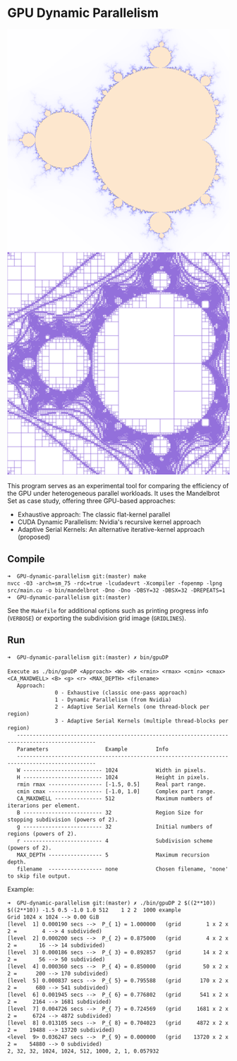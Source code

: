 # GPU Dynamic Parallelism
![](images/example.png) ![](images/example-gridlines.png)

This program serves as an experimental tool for comparing the efficiency of the GPU under heterogeneous parallel workloads. It uses the 
Mandelbrot Set as case study, offering three GPU-based approaches:
- Exhaustive approach:      The classic flat-kernel parallel 
- CUDA Dynamic Parallelism: Nvidia's recursive kernel approach
- Adaptive Serial Kernels:  An alternative iterative-kernel approach (proposed) 

## Compile
```
➜  GPU-dynamic-parallelism git:(master) make
nvcc -O3 -arch=sm_75 -rdc=true -lcudadevrt -Xcompiler -fopenmp -lpng src/main.cu -o bin/mandelbrot -Dno -Dno -DBSY=32 -DBSX=32 -DREPEATS=1
➜  GPU-dynamic-parallelism git:(master) 
```
See the `Makefile` for additional options such as printing progress info (`VERBOSE`) or exporting the subdivision grid image (`GRIDLINES`).

## Run
```
➜  GPU-dynamic-parallelism git:(master) ✗ bin/gpuDP

Execute as ./bin/gpuDP <Approach> <W> <H> <rmin> <rmax> <cmin> <cmax> <CA_MAXDWELL> <B> <g> <r> <MAX_DEPTH> <filename>
   Approach:
               0 - Exhaustive (classic one-pass approach)
               1 - Dynamic Parallelism (from Nvidia)
               2 - Adaptive Serial Kernels (one thread-block per region)
               3 - Adaptive Serial Kernels (multiple thread-blocks per region)
   -----------------------------------------------------------------------------------------------
   Parameters                  Example         Info
   -----------------------------------------------------------------------------------------------
   W ------------------------- 1024            Width in pixels.
   H ------------------------- 1024            Height in pixels.
   rmin rmax ----------------- [-1.5, 0.5]     Real part range.
   cmin cmax ----------------- [-1.0, 1.0]     Complex part range.
   CA_MAXDWELL --------------- 512             Maximum numbers of iterarions per element.
   B ------------------------- 32              Region Size for stopping subdivision (powers of 2).
   g ------------------------- 32              Initial numbers of regions (powers of 2).
   r ------------------------- 4               Subdivision scheme (powers of 2).
   MAX_DEPTH ----------------- 5               Maximum recursion depth.
   filename  ----------------- none            Chosen filename, 'none' to skip file output.
```
Example:
```
➜  GPU-dynamic-parallelism git:(master) ✗ ./bin/gpuDP 2 $((2**10)) $((2**10)) -1.5 0.5 -1.0 1.0 512    1 2 2  1000 example
Grid 1024 x 1024 --> 0.00 GiB
[level  1] 0.000190 secs -->  P_{ 1} = 1.000000   (grid        1 x 2 x 2 =        4 --> 4 subdivided)
[level  2] 0.000200 secs -->  P_{ 2} = 0.875000   (grid        4 x 2 x 2 =       16 --> 14 subdivided)
[level  3] 0.000186 secs -->  P_{ 3} = 0.892857   (grid       14 x 2 x 2 =       56 --> 50 subdivided)
[level  4] 0.000360 secs -->  P_{ 4} = 0.850000   (grid       50 x 2 x 2 =      200 --> 170 subdivided)
[level  5] 0.000837 secs -->  P_{ 5} = 0.795588   (grid      170 x 2 x 2 =      680 --> 541 subdivided)
[level  6] 0.001945 secs -->  P_{ 6} = 0.776802   (grid      541 x 2 x 2 =     2164 --> 1681 subdivided)
[level  7] 0.004726 secs -->  P_{ 7} = 0.724569   (grid     1681 x 2 x 2 =     6724 --> 4872 subdivided)
[level  8] 0.013105 secs -->  P_{ 8} = 0.704023   (grid     4872 x 2 x 2 =    19488 --> 13720 subdivided)
<level  9> 0.036247 secs -->  P_{ 9} = 0.000000   (grid    13720 x 2 x 2 =    54880 --> 0 subdivided)
2, 32, 32, 1024, 1024, 512, 1000, 2, 1, 0.057932
```
